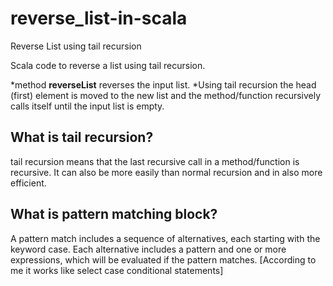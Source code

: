 # reverse_list-in-scala
Reverse List using tail recursion

Scala code to reverse a list using tail recursion.

*method **reverseList** reverses the input list.
*Using tail recursion the head (first) element is moved to the new list and the method/function recursively calls itself until the input list is empty.

## What is tail recursion? 


tail recursion means that the last recursive call in a method/function is recursive. It can also be more easily than normal recursion and in also more efficient.

## What is pattern matching block?


A pattern match includes a sequence of alternatives, each starting with the keyword case. Each alternative includes a pattern and one or more expressions, which will be evaluated if the pattern matches. [According to me it works like select case conditional statements]

